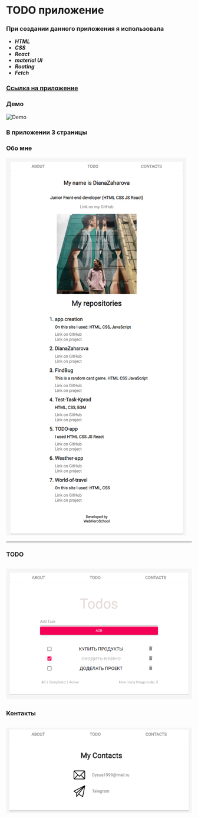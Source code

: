 # TODO приложение

### При создании данного приложения я использовала 
- ***HTML***
- ***CSS***
- ***React***
- ***material UI***
- ***Roating***
- ***Fetch***

### [Ссылка на приложение](https://nervous-cray-7b1e0d.netlify.app)
### Демо
![Demo](https://media.giphy.com/media/nevQVfby9OhGCqsBGt/giphy.gif)

### В приложении 3 страницы
###  Обо мне
![Иллюстрация к проекту](https://github.com/DianaZaharova/TODO-app/raw/master/img_readme/about.png)

------------


### TODO
![Иллюстрация к проекту](https://github.com/DianaZaharova/TODO-app/raw/master/img_readme/TODO.png)
------------


### Контакты
![Иллюстрация к проекту](https://github.com/DianaZaharova/TODO-app/raw/master/img_readme/Contacts.png)
------------